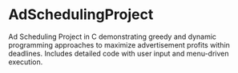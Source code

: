 # AdSchedulingProject
Ad Scheduling Project in C demonstrating greedy and dynamic programming approaches to maximize advertisement profits within deadlines. Includes detailed code with user input and menu-driven execution.
